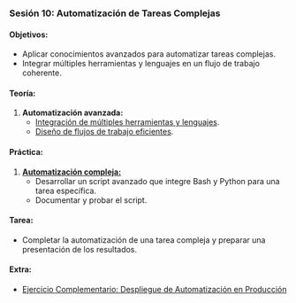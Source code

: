 ### **Sesión 10: Automatización de Tareas Complejas**
#### **Objetivos:**
- Aplicar conocimientos avanzados para automatizar tareas complejas.
- Integrar múltiples herramientas y lenguajes en un flujo de trabajo coherente.

#### **Teoría:**
1. **Automatización avanzada:**
   - [Integración de múltiples herramientas y lenguajes](automatizacion.avanzada.md).
   - [Diseño de flujos de trabajo eficientes](flujos.trabajo.md).

#### **Práctica:**
1. [**Automatización compleja:**](practicas/PRACTICA.10.1.md)
   - Desarrollar un script avanzado que integre Bash y Python para una tarea específica.
   - Documentar y probar el script.

#### **Tarea:**
- Completar la automatización de una tarea compleja y preparar una presentación de los resultados.

#### **Extra:**
- [Ejercicio Complementario: Despliegue de Automatización en Producción](extras/EXTRA.10.md)
